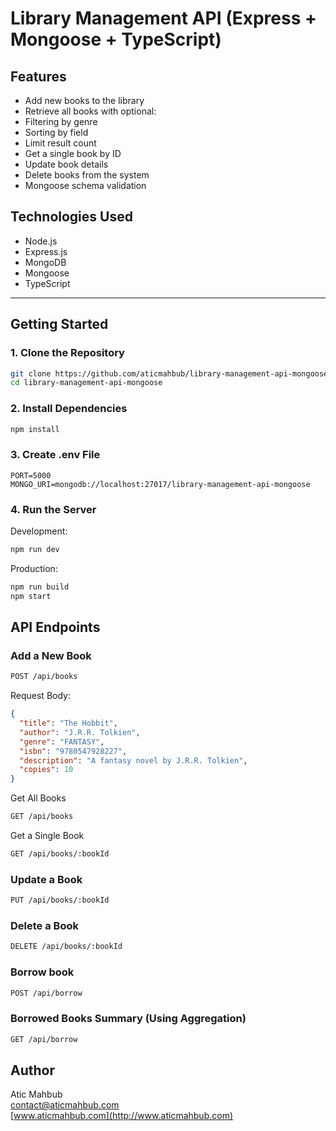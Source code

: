 # Library Management API (Express + Mongoose + TypeScript)

## Features

- Add new books to the library
- Retrieve all books with optional:
- Filtering by genre
- Sorting by field
- Limit result count
- Get a single book by ID
- Update book details
- Delete books from the system
- Mongoose schema validation


## Technologies Used

- Node.js
- Express.js
- MongoDB
- Mongoose
- TypeScript

---

## Getting Started

### 1. Clone the Repository

```bash
git clone https://github.com/aticmahbub/library-management-api-mongoose.git
cd library-management-api-mongoose
```
### 2. Install Dependencies

```bash
npm install
```

### 3. Create .env File

```env
PORT=5000
MONGO_URI=mongodb://localhost:27017/library-management-api-mongoose
```

### 4. Run the Server

Development:
```bash
npm run dev
```
Production:
```bash
npm run build
npm start
```
## API Endpoints

### Add a New Book
```bash
POST /api/books
```
Request Body:
```json
{
  "title": "The Hobbit",
  "author": "J.R.R. Tolkien",
  "genre": "FANTASY",
  "isbn": "9780547928227",
  "description": "A fantasy novel by J.R.R. Tolkien",
  "copies": 10
}
```
Get All Books
```bash
GET /api/books
```
Get a Single Book
```bash
GET /api/books/:bookId
```
### Update a Book
```bash
PUT /api/books/:bookId
```
### Delete a Book
```bash
DELETE /api/books/:bookId
```
### Borrow book
```bash
POST /api/borrow
```
### Borrowed Books Summary (Using Aggregation)
```bash
GET /api/borrow
```

## Author

Atic Mahbub  
contact@aticmahbub.com  
[www.aticmahbub.com](http://www.aticmahbub.com)
